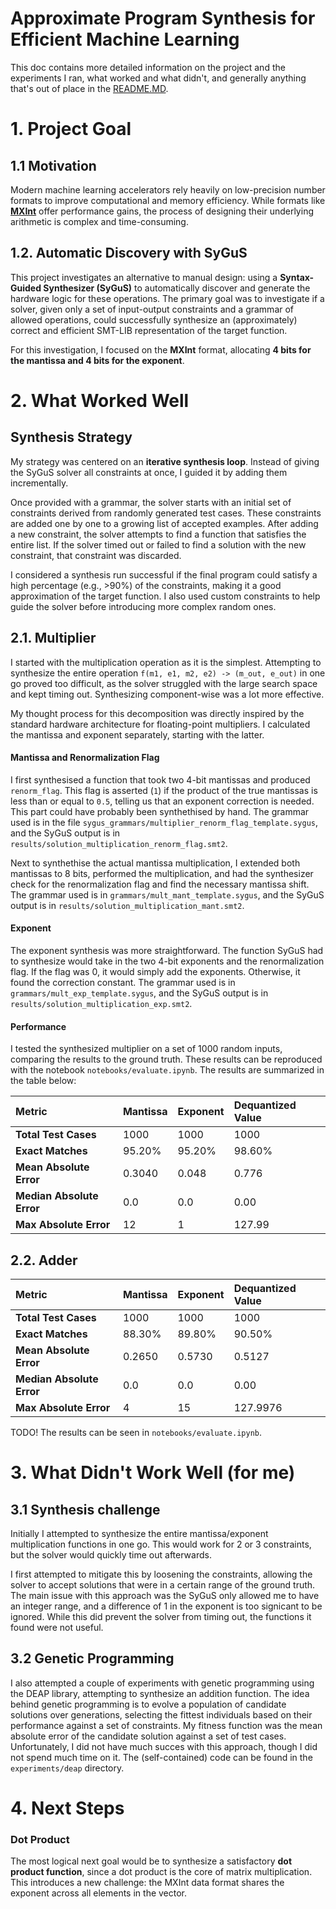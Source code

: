 
# Approximate Program Synthesis for Efficient Machine Learning

This doc contains more detailed information on the project and the experiments I ran, what worked and what didn't, and generally anything that's out of place in the [README.MD](README.MD).

# 1. Project Goal

## 1.1 Motivation
Modern machine learning accelerators rely heavily on low-precision number formats to improve computational and memory efficiency. While formats like **[MXInt](https://arxiv.org/pdf/2310.10537)** offer performance gains, the process of designing their underlying arithmetic is complex and time-consuming.

## 1.2. Automatic Discovery with SyGuS
This project investigates an alternative to manual design: using a **Syntax-Guided Synthesizer (SyGuS)** to automatically discover and generate the hardware logic for these operations. The primary goal was to investigate if a solver, given only a set of input-output constraints and a grammar of allowed operations, could successfully synthesize an (approximately) correct and efficient SMT-LIB representation of the target function.

For this investigation, I focused on the **MXInt** format, allocating **4 bits for the mantissa and 4 bits for the exponent**.

# 2. What Worked Well

## Synthesis Strategy
My strategy was centered on an **iterative synthesis loop**. Instead of giving the SyGuS solver all constraints at once, I guided it by adding them incrementally.

Once provided with a grammar, the solver starts with an initial set of constraints derived from randomly generated test cases. These constraints are added one by one to a growing list of accepted examples. After adding a new constraint, the solver attempts to find a function that satisfies the entire list. If the solver timed out or failed to find a solution with the new constraint, that constraint was discarded.

 I considered a synthesis run successful if the final program could satisfy a high percentage (e.g., >90%) of the constraints, making it a good approximation of the target function. I also used custom constraints to help guide the solver before introducing more complex random ones.

## 2.1. Multiplier
I started with the multiplication operation as it is the simplest. Attempting to synthesize the entire operation `f(m1, e1, m2, e2) -> (m_out, e_out)` in one go proved too difficult, as the solver struggled with the large search space and kept timing out. Synthesizing component-wise was a lot more effective.

My thought process for this decomposition was directly inspired by the standard hardware architecture for floating-point multipliers. I calculated the mantissa and exponent separately, starting with the latter. 

#### Mantissa and Renormalization Flag
I first synthesised a function that took two 4-bit mantissas and produced `renorm_flag`. This flag is asserted (`1`) if the product of the true mantissas is less than or equal to `0.5`, telling us that an exponent correction is needed. This part could have probably been synthethised by hand. The grammar used is in the file `sygus_grammars/multiplier_renorm_flag_template.sygus`, and the SyGuS output is in `results/solution_multiplication_renorm_flag.smt2`.

Next to synthethise the actual mantissa multiplication, I extended both mantissas to 8 bits, performed the multiplication, and had the synthesizer check for the renormalization flag and find the necessary mantissa shift. The grammar used is in `grammars/mult_mant_template.sygus`, and the SyGuS output is in `results/solution_multiplication_mant.smt2`.

#### Exponent
The exponent synthesis was more straightforward. The function SyGuS had to synthesize would take in the two 4-bit exponents and the renormalization flag. If the flag was 0, it would simply add the exponents. Otherwise, it found the correction constant. The grammar used is in `grammars/mult_exp_template.sygus`, and the SyGuS output is in `results/solution_multiplication_exp.smt2`.

#### Performance
I tested the synthesized multiplier on a set of 1000 random inputs, comparing the results to the ground truth. These results can be reproduced with the notebook `notebooks/evaluate.ipynb`. The results are summarized in the table below:



| Metric                | Mantissa | Exponent | Dequantized Value |
| :-------------------- | :------- | :------- | :---------------- |
| **Total Test Cases**    | 1000     | 1000     | 1000              |
| **Exact Matches**     | 95.20%   | 95.20%   | 98.60%            |
| **Mean Absolute Error** | 0.3040   | 0.048    | 0.776             |
| **Median Absolute Error** | 0.0      | 0.0      | 0.00              |
| **Max Absolute Error**  | 12       | 1        | 127.99 |


## 2.2. Adder


| Metric                   | Mantissa | Exponent | Dequantized Value |
| :----------------------- | :------- | :------- | :---------------- |
| **Total Test Cases**     | 1000     | 1000     | 1000              |
| **Exact Matches**        | 88.30%   | 89.80%   | 90.50%            |
| **Mean Absolute Error**  | 0.2650   | 0.5730   | 0.5127            |
| **Median Absolute Error**| 0.0   | 0.0   | 0.00           |
| **Max Absolute Error**   | 4        | 15       | 127.9976          |     |

TODO! The results can be seen in `notebooks/evaluate.ipynb`. 

# 3. What Didn't Work Well (for me)

## 3.1 Synthesis challenge

Initially I attempted to synthesize the entire mantissa/exponent multiplication functions in one go. This would work for 2 or 3 constraints, but the solver would quickly time out afterwards.

I first attempted to mitigate this by loosening the constraints, allowing the solver to accept solutions that were in a certain range of the ground truth. The main issue with this approach was the SyGuS only allowed me to have an integer range, and a difference of 1 in the exponent is too signicant to be ignored. While this did prevent the solver from timing out, the functions it found were not useful. 

## 3.2 Genetic Programming
I also attempted a couple of experiments with genetic programming using the DEAP library, attempting to synthesize an addition function. The idea behind genetic programming is to evolve a population of candidate solutions over generations, selecting the fittest individuals based on their performance against a set of constraints. My fitness function was the mean absolute error of the candidate solution against a set of test cases. Unfortunately, I did not have much succes with this approach, though I did not spend much time on it. The (self-contained) code can be found in the `experiments/deap` directory.


# 4. Next Steps

### Dot Product
The most logical next goal would be to synthesize a satisfactory **dot product function**, since a dot product is the core of matrix multiplication. This introduces a new challenge: the MXInt data format shares the exponent across all elements in the vector.

